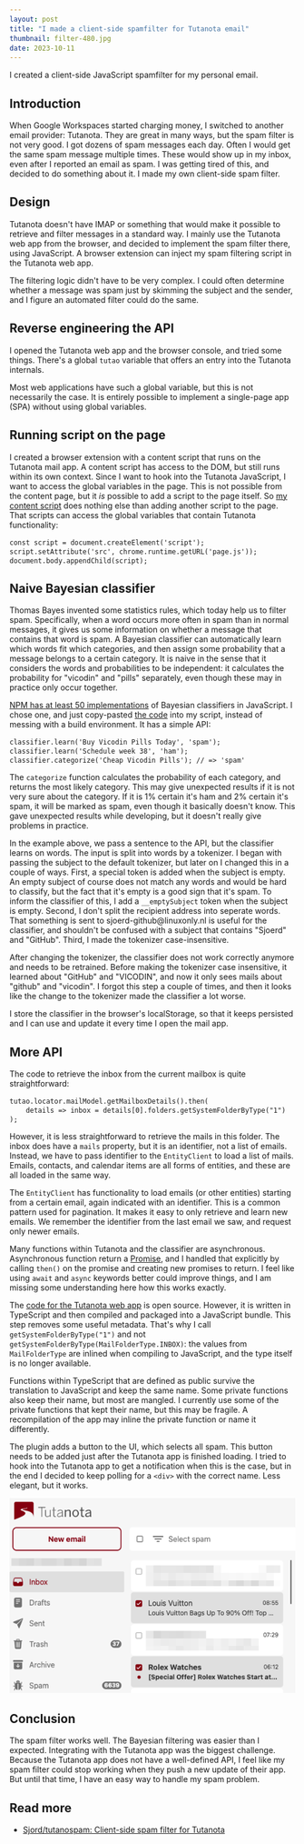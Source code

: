 ```yaml
---
layout: post
title: "I made a client-side spamfilter for Tutanota email"
thumbnail: filter-480.jpg
date: 2023-10-11
---
```


I created a client-side JavaScript spamfilter for my personal email.

<!-- Photo source: own work -->

## Introduction

When Google Workspaces started charging money, I switched to another email provider: Tutanota. They are great in many ways, but the spam filter is not very good. I got dozens of spam messages each day. Often I would get the same spam message multiple times. These would show up in my inbox, even after I reported an email as spam. I was getting tired of this, and decided to do something about it. I made my own client-side spam filter.

## Design

Tutanota doesn't have IMAP or something that would make it possible to retrieve and filter messages in a standard way. I mainly use the Tutanota web app from the browser, and decided to implement the spam filter there, using JavaScript. A browser extension can inject my spam filtering script in the Tutanota web app.

The filtering logic didn't have to be very complex. I could often determine whether a message was spam just by skimming the subject and the sender, and I figure an automated filter could do the same.

## Reverse engineering the API

I opened the Tutanota web app and the browser console, and tried some things. There's a global `tutao` variable that offers an entry into the Tutanota internals.

Most web applications have such a global variable, but this is not necessarily the case. It is entirely possible to implement a single-page app (SPA) without using global variables.

## Running script on the page

I created a browser extension with a content script that runs on the Tutanota mail app. A content script has access to the DOM, but still runs within its own context. Since I want to hook into the Tutanota JavaScript, I want to access the global variables in the page. This is not possible from the content page, but it *is* possible to add a script to the page itself. So [my content script](https://github.com/Sjord/tutanospam/blob/main/tutanospam/content.js) does nothing else than adding another script to the page. That scripts can access the global variables that contain Tutanota functionality:

```
const script = document.createElement('script');
script.setAttribute('src', chrome.runtime.getURL('page.js'));
document.body.appendChild(script);
```

## Naive Bayesian classifier

Thomas Bayes invented some statistics rules, which today help us to filter spam. Specifically, when a word occurs more often in spam than in normal messages, it gives us some information on whether a message that contains that word is spam. A Bayesian classifier can automatically learn which words fit which categories, and then assign some probability that a message belongs to a certain category. It is naive in the sense that it considers the words and probabilities to be independent: it calculates the probability for "vicodin" and "pills" separately, even though these may in practice only occur together.

[NPM has at least 50 implementations](https://www.npmjs.com/search?q=bayes) of Bayesian classifiers in JavaScript. I chose one, and just copy-pasted [the code](https://github.com/ttezel/bayes/blob/master/lib/naive_bayes.js) into my script, instead of messing with a build environment. It has a simple API:

```
classifier.learn('Buy Vicodin Pills Today', 'spam');
classifier.learn('Schedule week 38', 'ham');
classifier.categorize('Cheap Vicodin Pills'); // => 'spam'
```

The `categorize` function calculates the probability of each category, and returns the most likely category. This may give unexpected results if it is not very sure about the category. If it is 1% certain it's ham and 2% certain it's spam, it will be marked as spam, even though it basically doesn't know. This gave unexpected results while developing, but it doesn't really give problems in practice.

In the example above, we pass a sentence to the API, but the classifier learns on words. The input is split into words by a tokenizer. I began with passing the subject to the default tokenizer, but later on I changed this in a couple of ways. First, a special token is added when the subject is empty. An empty subject of course does not match any words and would be hard to classify, but the fact that it's empty is a good sign that it's spam. To inform the classifier of this, I add a `__emptySubject` token when the subject is empty. Second, I don't split the recipient address into seperate words. That something is sent to sjoerd-github&#064;&#108;inuxonl&#121;&#046;&#110;l is useful for the classifier, and shouldn't be confused with a subject that contains "Sjoerd" and "GitHub". Third, I made the tokenizer case-insensitive.

After changing the tokenizer, the classifier does not work correctly anymore and needs to be retrained. Before making the tokenizer case insensitive, it learned about "GitHub" and "VICODIN", and now it only sees mails about "github" and "vicodin". I forgot this step a couple of times, and then it looks like the change to the tokenizer made the classifier a lot worse.

I store the classifier in the browser's localStorage, so that it keeps persisted and I can use and update it every time I open the mail app.

## More API

The code to retrieve the inbox from the current mailbox is quite straightforward:

```
tutao.locator.mailModel.getMailboxDetails().then(
    details => inbox = details[0].folders.getSystemFolderByType("1")
);
```

However, it is less straightforward to retrieve the mails in this folder. The inbox does have a `mails` property, but it is an identifier, not a list of emails. Instead, we have to pass identifier to the `EntityClient` to load a list of mails. Emails, contacts, and calendar items are all forms of entities, and these are all loaded in the same way.

The `EntityClient` has functionality to load emails (or other entities) starting from a certain email, again indicated with an identifier. This is a common pattern used for pagination. It makes it easy to only retrieve and learn new emails. We remember the identifier from the last email we saw, and request only newer emails.

Many functions within Tutanota and the classifier are asynchronous. Asynchronous function return a [Promise](https://developer.mozilla.org/en-US/docs/Web/JavaScript/Reference/Global_Objects/Promise), and I handled that explicitly by calling `then()` on the promise and creating new promises to return. I feel like using `await` and `async` keywords better could improve things, and I am missing some understanding here how this works exactly.

The [code for the Tutanota web app](https://github.com/tutao/tutanota) is open source. However, it is written in TypeScript and then compiled and packaged into a JavaScript bundle. This step removes some useful metadata. That's why I call `getSystemFolderByType("1")` and not `getSystemFolderByType(MailFolderType.INBOX)`: the values from `MailFolderType` are inlined when compiling to JavaScript, and the type itself is no longer available.

Functions within TypeScript that are defined as public survive the translation to JavaScript and keep the same name. Some private functions also keep their name, but most are mangled. I currently use some of the private functions that kept their name, but this may be fragile. A recompilation of the app may inline the private function or name it differently.

The plugin adds a button to the UI, which selects all spam. This button needs to be added just after the Tutanota app is finished loading. I tried to hook into the Tutanota app to get a notification when this is the case, but in the end I decided to keep polling for a `<div>` with the correct name. Less elegant, but it works.

<img src="https://raw.githubusercontent.com/Sjord/tutanospam/main/screenshot.png">

## Conclusion

The spam filter works well. The Bayesian filtering was easier than I expected. Integrating with the Tutanota app was the biggest challenge. Because the Tutanota app does not have a well-defined API, I feel like my spam filter could stop working when they push a new update of their app. But until that time, I have an easy way to handle my spam problem.

## Read more

* [Sjord/tutanospam: Client-side spam filter for Tutanota](https://github.com/Sjord/tutanospam)
